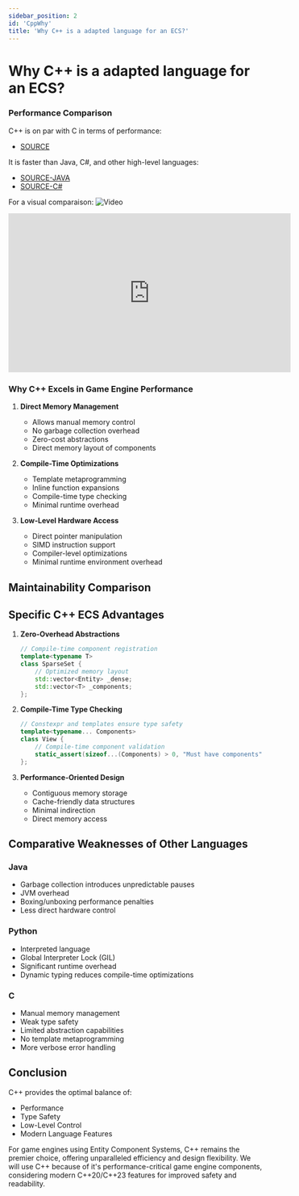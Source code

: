 ```yaml
---
sidebar_position: 2
id: 'CppWhy'
title: 'Why C++ is a adapted language for an ECS?'
---
```


# Why C++ is a adapted language for an ECS?

### Performance Comparison

C++ is on par with C in terms of performance: 
- [SOURCE](https://benchmarksgame-team.pages.debian.net/benchmarksgame/fastest/cpp.html)

It is faster than Java, C#, and other high-level languages:
- [SOURCE-JAVA](https://benchmarksgame-team.pages.debian.net/benchmarksgame/fastest/gpp-java.html)
- [SOURCE-C#](https://benchmarksgame-team.pages.debian.net/benchmarksgame/fastest/gpp-csharpaot.html)

For a visual comparaison:
![Video](https://www.youtube.com/watch?v=wGUk3LiidQk)
<iframe 
  width="560" 
  height="315" 
  src="https://www.youtube.com/watch?v=wGUk3LiidQk" 
  title="YouTube video player" 
  frameborder="0" 
  allow="accelerometer; autoplay; clipboard-write; encrypted-media; gyroscope; picture-in-picture; web-share" 
  allowfullscreen>
</iframe>


### Why C++ Excels in Game Engine Performance

1. **Direct Memory Management**
   - Allows manual memory control
   - No garbage collection overhead
   - Zero-cost abstractions
   - Direct memory layout of components

2. **Compile-Time Optimizations**
   - Template metaprogramming
   - Inline function expansions
   - Compile-time type checking
   - Minimal runtime overhead

3. **Low-Level Hardware Access**
   - Direct pointer manipulation
   - SIMD instruction support
   - Compiler-level optimizations
   - Minimal runtime environment overhead

## Maintainability Comparison

## Specific C++ ECS Advantages

1. **Zero-Overhead Abstractions**
   ```cpp
   // Compile-time component registration
   template<typename T>
   class SparseSet {
       // Optimized memory layout
       std::vector<Entity> _dense;
       std::vector<T> _components;
   };
   ```

2. **Compile-Time Type Checking**
   ```cpp
   // Constexpr and templates ensure type safety
   template<typename... Components>
   class View {
       // Compile-time component validation
       static_assert(sizeof...(Components) > 0, "Must have components");
   };
   ```

3. **Performance-Oriented Design**
   - Contiguous memory storage
   - Cache-friendly data structures
   - Minimal indirection
   - Direct memory access

## Comparative Weaknesses of Other Languages

### Java
- Garbage collection introduces unpredictable pauses
- JVM overhead
- Boxing/unboxing performance penalties
- Less direct hardware control

### Python
- Interpreted language
- Global Interpreter Lock (GIL)
- Significant runtime overhead
- Dynamic typing reduces compile-time optimizations

### C
- Manual memory management
- Weak type safety
- Limited abstraction capabilities
- No template metaprogramming
- More verbose error handling

## Conclusion

C++ provides the optimal balance of:
- Performance
- Type Safety
- Low-Level Control
- Modern Language Features

For game engines using Entity Component Systems, C++ remains the premier choice, offering unparalleled efficiency and design flexibility. We will use C++ because of it's performance-critical game engine components, considering modern C++20/C++23 features for improved safety and readability.